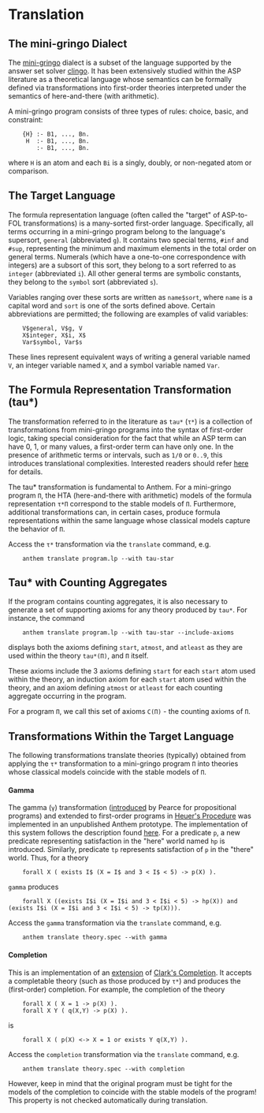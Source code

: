 # Translation

## The mini-gringo Dialect
The [mini-gringo](https://doi.org/10.1017/S1471068420000344) dialect is a subset of the language supported by the answer set solver [clingo](https://potassco.org/clingo/).
It has been extensively studied within the ASP literature as a theoretical language whose semantics can be formally defined via transformations into first-order theories interpreted under the semantics of here-and-there (with arithmetic).

A mini-gringo program consists of three types of rules: choice, basic, and constraint:

```
    {H} :- B1, ..., Bn.
     H  :- B1, ..., Bn.
        :- B1, ..., Bn.
```

where `H` is an atom and each `Bi` is a singly, doubly, or non-negated atom or comparison.


## The Target Language
The formula representation language (often called the "target" of ASP-to-FOL transformations) is a many-sorted first-order language.
Specifically, all terms occurring in a mini-gringo program belong to the language's supersort, `general` (abbreviated `g`).
It contains two special terms, `#inf` and `#sup`, representing the minimum and maximum elements in the total order on general terms.
Numerals (which have a one-to-one correspondence with integers) are a subsort of this sort, they belong to a sort referred to as `integer` (abbreviated `i`).
All other general terms are symbolic constants, they belong to the `symbol` sort (abbreviated `s`).

Variables ranging over these sorts are written as `name$sort`, where `name` is a capital word and `sort` is one of the sorts defined above.
Certain abbreviations are permitted; the following are examples of valid variables:

```
    V$general, V$g, V
    X$integer, X$i, X$
    Var$symbol, Var$s
```

These lines represent equivalent ways of writing a general variable named `V`, an integer variable named `X`, and a symbol variable named `Var`.



## The Formula Representation Transformation (tau*)

The transformation referred to in the literature as `tau*` (`τ*`) is a collection of transformations from mini-gringo programs into the syntax of first-order logic, taking special consideration for the fact that while an ASP term can have 0, 1, or many values, a first-order term can have only one.
In the presence of arithmetic terms or intervals, such as `1/0` or `0..9`, this introduces translational complexities.
Interested readers should refer [here](https://doi.org/10.1017/S1471068420000344) for details.

The tau* transformation is fundamental to Anthem.
For a mini-gringo program `Π`, the HTA (here-and-there with arithmetic) models of the formula representation `τ*Π` correspond to the stable models of `Π`.
Furthermore, additional transformations can, in certain cases, produce formula representations within the same language whose classical models capture the behavior of `Π`.

Access the `τ*` transformation via the `translate` command, e.g.
```
    anthem translate program.lp --with tau-star
```

## Tau* with Counting Aggregates

If the program contains counting aggregates, it is also necessary to generate a set of supporting axioms for any theory produced by `tau*`.
For instance, the command
```
    anthem translate program.lp --with tau-star --include-axioms
```
displays both the axioms defining `start`, `atmost`, and `atleast` as they are used within the theory `tau*(Π)`, and `Π` itself.

These axioms include the 3 axioms defining `start` for each `start` atom used within the theory, 
an induction axiom for each `start` atom used within the theory, 
and an axiom defining `atmost` or `atleast` for each counting aggregate occurring in the program.

For a program `Π`, we call this set of axioms `C(Π)` - the counting axioms of `Π`.




## Transformations Within the Target Language

The following transformations translate theories (typically) obtained from applying the `τ*` transformation to a mini-gringo program `Π` into theories whose classical models coincide with the stable models of `Π`.

#### Gamma
The gamma (`γ`) transformation ([introduced](https://doi.org/10.1017/S147106840999010X) by Pearce for propositional programs) and extended to first-order programs in [Heuer's Procedure](https://doi.org/10.1007/978-3-031-43619-2_18) was implemented in an unpublished Anthem prototype.
The implementation of this system follows the description found [here](https://doi.org/10.1007/978-3-031-43619-2_18).
For a predicate `p`, a new predicate representing satisfaction in the "here" world named `hp` is introduced.
Similarly, predicate `tp` represents satisfaction of `p` in the "there" world.
Thus, for a theory
```
    forall X ( exists I$ (X = I$ and 3 < I$ < 5) -> p(X) ).
```
`gamma` produces
```
    forall X ((exists I$i (X = I$i and 3 < I$i < 5) -> hp(X)) and (exists I$i (X = I$i and 3 < I$i < 5) -> tp(X))).
```
Access the `gamma` transformation via the `translate` command, e.g.
```
    anthem translate theory.spec --with gamma
```
<!-- or stack it with the `τ*` command, e.g.
```
    anthem translate program.lp --with tau-star,gamma
``` -->


#### Completion

This is an implementation of an [extension](https://doi.org/10.1017/S147106842300039X) of [Clark's Completion](https://doi.org/10.1007/978-1-4684-3384-5_11).
It accepts a completable theory (such as those produced by `τ*`) and produces the (first-order) completion.
For example, the completion of the theory
```
    forall X ( X = 1 -> p(X) ).
    forall X Y ( q(X,Y) -> p(X) ).
```
is
```
    forall X ( p(X) <-> X = 1 or exists Y q(X,Y) ).
```

Access the `completion` transformation via the `translate` command, e.g.
```
    anthem translate theory.spec --with completion
```
<!-- or stack it with the `τ*` command, e.g.
```
    anthem translate program.lp --with tau-star,completion
``` -->
However, keep in mind that the original program must be tight for the models of the completion to coincide with the stable models of the program!
This property is not checked automatically during translation.
